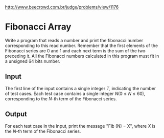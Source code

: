 http://www.beecrowd.com.br/judge/problems/view/1176

# Fibonacci Array

Write a program that reads a number and print the fibonacci number
corresponding to this read number. Remember that the first elements of the
Fibonacci series are 0 and 1 and each next term is the sum of the two
preceding it. All the Fibonacci numbers calculated in this program must fit in
a unsigned 64 bits number.

## Input

The first line of the input contains a single integer $T$, indicating the number
of test cases. Each test case contains a single integer $N (0 \leq N \leq
60)$, corresponding to the $N$-th term of the Fibonacci series.

## Output

For each test case in the input, print the message "Fib (N) = X", where $X$ is
the $N$-th term of the Fibonacci series.
